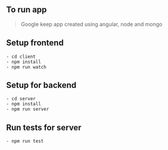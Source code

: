 ## To run app
> Google keep app created using angular, node and mongo
## Setup frontend
    - cd client
    - npm install
    - npm run watch

## Setup for backend
    - cd server
    - npm install
    - npm run server

## Run tests for server
    - npm run test